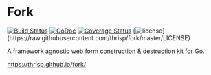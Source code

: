 # Fork

[![Build Status](https://travis-ci.org/thrisp/fork.svg?branch=master)](https://travis-ci.org/thrisp/fork)
[![GoDoc](https://godoc.org/github.com/thrisp/fork?status.png)](https://godoc.org/github.com/thrisp/fork)
[![Coverage Status](https://coveralls.io/repos/thrisp/fork/badge.png?branch=master)](https://coveralls.io/r/thrisp/fork?branch=master)
[![license](http://img.shields.io/badge/license-MIT-red.svg?)](https://raw.githubusercontent.com/thrisp/fork/master/LICENSE)

A framework agnostic web form construction & destruction kit for Go.

https://thrisp.github.io/fork/

